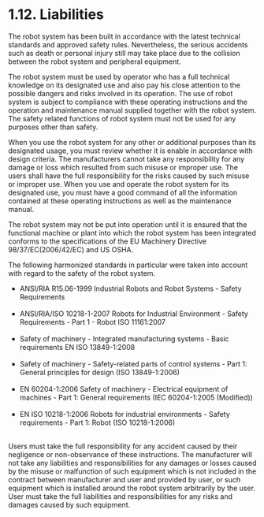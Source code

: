 ﻿# 1.12. Liabilities 

The robot system has been built in accordance with the latest technical standards and approved safety rules. Nevertheless, the serious accidents such as death or personal injury still may take place due to the collision between the robot system and peripheral equipment.

The robot system must be used by operator who has a full technical knowledge on its designated use and also pay his close attention to the possible dangers and risks involved in its operation. The use of robot system is subject to compliance with these operating instructions and the operation and maintenance manual supplied together with the robot system. The safety related functions of robot system must not be used for any purposes other than safety.

When you use the robot system for any other or additional purposes than its designated usage, you must review whether it is enable in accordance with design criteria. The manufacturers cannot take any responsibility for any damage or loss which resulted from such misuse or improper use. The users shall have the full responsibility for the risks caused by such misuse or improper use. When you use and operate the robot system for its designated use, you must have a good command of all the information contained at these operating instructions as well as the maintenance manual. 

The robot system may not be put into operation until it is ensured that the functional machine or plant into which the robot system has been integrated conforms to the specifications of the EU Machinery Directive 98/37/EC(2006/42/EC) and US OSHA. 

The following harmonized standards in particular were taken into account with regard to the safety of the robot system.



<ol style="list-style-type:square" start="1">
    <li>
ANSI/RIA R15.06-1999 
Industrial Robots and Robot Systems - Safety Requirements 
</li><br>
    <li>
ANSI/RIA/ISO 10218-1-2007 
Robots for Industrial Environment - Safety Requirements - Part 1 - Robot 
ISO 11161:2007 
</li><br>
    <li>
Safety of machinery - Integrated manufacturing systems - Basic requirements 
EN ISO 13849-1:2008
</li><br>
    <li>
Safety of machinery - Safety-related parts of control systems - Part 1: General principles for design (ISO 13849-1:2006) 
</li><br>
    <li>
EN 60204-1:2006 
Safety of machinery - Electrical equipment of machines - Part 1: General requirements (IEC 60204-1:2005 (Modified)) 
</li><br>
    <li>
EN ISO 10218-1:2006 
Robots for industrial environments - Safety requirements - Part 1: Robot (ISO 10218-1:2006) 
</li><br>
</ol>


Users must take the full responsibility for any accident caused by their negligence or non-observance of these instructions. The manufacturer will not take any liabilities and responsibilities for any damages or losses caused by the misuse or malfunction of such equipment which is not included in the contract between manufacturer and user and provided by user, or such equipment which is installed around the robot system arbitrarily by the user. User must take the full liabilities and responsibilities for any risks and damages caused by such equipment.


